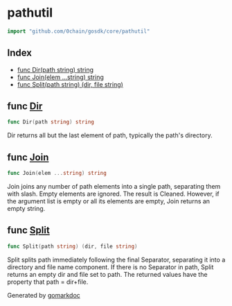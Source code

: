 <!-- Code generated by gomarkdoc. DO NOT EDIT -->

# pathutil

```go
import "github.com/0chain/gosdk/core/pathutil"
```

## Index

- [func Dir\(path string\) string](<#Dir>)
- [func Join\(elem ...string\) string](<#Join>)
- [func Split\(path string\) \(dir, file string\)](<#Split>)


<a name="Dir"></a>
## func [Dir](<https://github.com/0chain/gosdk/blob/staging/core/pathutil/path.go#L31>)

```go
func Dir(path string) string
```

Dir returns all but the last element of path, typically the path's directory.

<a name="Join"></a>
## func [Join](<https://github.com/0chain/gosdk/blob/staging/core/pathutil/path.go#L42>)

```go
func Join(elem ...string) string
```

Join joins any number of path elements into a single path, separating them with slash. Empty elements are ignored. The result is Cleaned. However, if the argument list is empty or all its elements are empty, Join returns an empty string.

<a name="Split"></a>
## func [Split](<https://github.com/0chain/gosdk/blob/staging/core/pathutil/path.go#L12>)

```go
func Split(path string) (dir, file string)
```

Split splits path immediately following the final Separator, separating it into a directory and file name component. If there is no Separator in path, Split returns an empty dir and file set to path. The returned values have the property that path = dir\+file.

Generated by [gomarkdoc](<https://github.com/princjef/gomarkdoc>)
